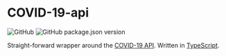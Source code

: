 # COVID-19-api

![GitHub](https://img.shields.io/github/license/federico-dondi/COVID-19-api)
![GitHub package.json version](https://img.shields.io/github/package-json/v/federico-dondi/COVID-19-api)

Straight-forward wrapper around the [COVID-19 API](https://covid19api.com). Written in [TypeScript](https://www.typescriptlang.org).
